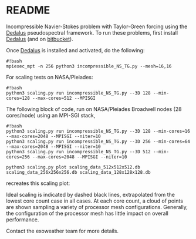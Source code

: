 # README #

Incompressible Navier-Stokes problem with Taylor-Green forcing using
the [Dedalus](http://dedalus-project.org) pseudospectral
framework.  To run these problems, first install
[Dedalus](http://dedalus-project.org/) (and on
[bitbucket](https://bitbucket.org/dedalus-project/dedalus)). 

Once [Dedalus](http://dedalus-project.org/) is installed and activated, do the following:
```
#!bash
mpiexec_mpt -n 256 python3 incompressible_NS_TG.py --mesh=16,16
```

For scaling tests on NASA/Pleiades:
```
#!bash
python3 scaling.py run incompressible_NS_TG.py --3D 128 --min-cores=128 --max-cores=512 --MPISGI
```

The following block of code, run on NASA/Pleiades Broadwell nodes (28
cores/node) using an MPI-SGI stack,
```
#!bash
python3 scaling.py run incompressible_NS_TG.py --3D 128 --min-cores=16 --max-cores=2048 --MPISGI --niter=10
python3 scaling.py run incompressible_NS_TG.py --3D 256 --min-cores=64 --max-cores=2048 --MPISGI --niter=10
python3 scaling.py run incompressible_NS_TG.py --3D 512 --min-cores=256 --max-cores=2048 --MPISGI --niter=10

python3 scaling.py plot scaling_data_512x512x512.db scaling_data_256x256x256.db scaling_data_128x128x128.db 
```
recreates this scaling plot:


Ideal scaling is indicated by dashed black lines, extrapolated from
the lowest core count case in all cases.  At each core count, a cloud
of points are shown sampling a variety of processor mesh
configurations.  Generally, the configuration of the processor mesh
has little impact on overall performance.

Contact the exoweather team for more details.

